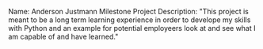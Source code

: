 Name: Anderson Justmann
Milestone Project Description: "This project is meant to be a long term learning experience in order to develope my skills with Python
and an example for potential employeers look at and see what I am capable of and have learned."
